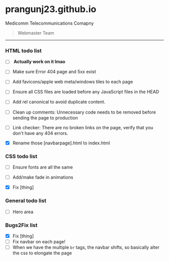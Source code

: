 # prangunj23.github.io
Medicomm Telecommunications Comapny
> Webmaster Team
---

### HTML todo list

- [ ] <b> Actually work on it lmao</b>
- [ ] Make sure Error 404 page and 5xx exist
- [ ] Add favicons/apple web meta/windows tiles to each page
- [ ] Ensure all CSS files are loaded before any JavaScript files in the HEAD
- [ ] Add rel canonical to avoid duplicate content.  
- [ ] Clean up comments: Unnecessary code needs to be removed before sending the page to production
- [ ] Link checker: There are no broken links on the page, verify that you don't have any 404 errors.

- [x] Rename those [navbarpage].html to index.html

### CSS todo list
- [ ] Ensure fonts are all the same
- [ ] Add/make fade in animations
- [x] Fix [thing]


### General todo list

- [ ] Hero area

### Bugs2Fix list
- [x] Fix [thing]
- [ ] Fix navbar on each page!
- [ ] When we have the multiple <code>br</code> tags, the navbar shifts, so basically alter the css to elongate the page
